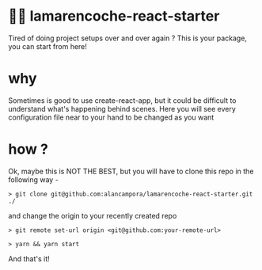 # 🌊🚗 lamarencoche-react-starter
Tired of doing project setups over and over again ? This is your package, you can start from here! 

# why 
Sometimes is good to use create-react-app, but it could be difficult to understand what's happening behind scenes. Here you will see every configuration file near to your hand to be changed as you want 

# how ?
Ok, maybe this is NOT THE BEST, but you will have to clone this repo in the following way -

```
> git clone git@github.com:alancampora/lamarencoche-react-starter.git ./
```

and change the origin to your recently created repo

```
> git remote set-url origin <git@github.com:your-remote-url>
```

```
> yarn && yarn start
```

And that's it!
